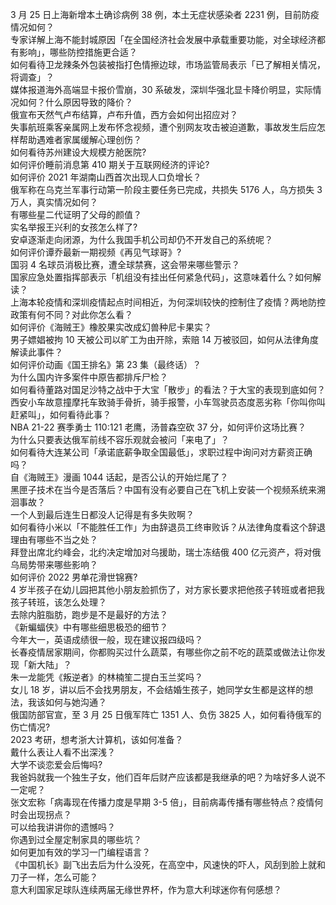 3 月 25 日上海新增本土确诊病例 38 例，本土无症状感染者 2231 例，目前防疫情况如何？  
专家详解上海不能封城原因「在全国经济社会发展中承载重要功能，对全球经济都有影响」，哪些防控措施更合适？  
如何看待卫龙辣条外包装被指打色情擦边球，市场监管局表示「已了解相关情况，将调查」？  
媒体报道海外高端显卡报价雪崩，30 系破发，深圳华强北显卡降价明显，实际情况如何？什么原因导致的降价？  
俄宣布天然气卢布结算，卢布升值，西方会如何出招应对？  
失事航班乘客亲属网上发布怀念视频，遭个别网友攻击被迫道歉，事故发生后应怎样帮助遇难者家属缓解心理创伤？  
如何看待苏州建设大规模方舱医院?  
如何评价睡前消息第 410 期关于互联网经济的评论?  
如何评价 2021 年湖南山西首次出现人口负增长？  
俄军称在乌克兰军事行动第一阶段主要任务已完成，共损失 5176 人，乌方损失 3 万人，真实情况如何？  
有哪些星二代证明了父母的颜值？  
实名举报王兴利的女孩怎么样了?  
安卓逐渐走向闭源，为什么我国手机公司却仍不开发自己的系统呢？  
如何评价谭乔最新一期视频《再见气球哥》?  
国羽 4 名球员消极比赛，遭全球禁赛，这会带来哪些警示？  
国家应急处置指挥部表示「机组没有挂出任何紧急代码」，这意味着什么？如何解读？  
上海本轮疫情和深圳疫情起点时间相近，为何深圳较快的控制住了疫情？两地防控政策有何不同？对此你怎么看？  
如何评价《海贼王》橡胶果实改成幻兽种尼卡果实？  
男子嫖娼被拘 10 天被公司以旷工为由开除，索赔 14 万被驳回，如何从法律角度解读此事件？  
如何评价动画《国王排名》第 23 集（最终话）？  
为什么国内许多案件中原告都排斥尸检？  
如何看待董路对国足沙特之战中于大宝「散步」的看法？于大宝的表现到底如何？  
西安小车故意撞摩托车致骑手骨折，骑手报警，小车驾驶员态度恶劣称「你叫你叫赶紧叫」，如何看待此事？  
NBA 21-22 赛季勇士 110:121 老鹰，汤普森空砍 37 分，如何评价这场比赛？  
为什么只要表达俄军前线不容乐观就会被问「来电了」？  
如何看待大连某公司「承诺底薪争取全国最低」，求职过程中询问对方薪资正确吗？  
自《海贼王》漫画 1044 话起，是否公认的开始烂尾了？  
黑匣子技术在当今是否落后？中国有没有必要自己在飞机上安装一个视频系统来溯洄事故？  
一个人到最后连生日都没人记得是有多失败啊？  
如何看待小米以「不能胜任工作」为由辞退员工终审败诉？从法律角度看这个辞退理由有哪些不当之处？  
拜登出席北约峰会，北约决定增加对乌援助，瑞士冻结俄 400 亿元资产，将对俄乌局势带来哪些影响？  
如何评价 2022 男单花滑世锦赛?  
4 岁半孩子在幼儿园把其他小朋友脸抓伤了，对方家长要求把他孩子转班或者把我孩子转班，该怎么处理？  
去除内脏脂肪，跑步是不是最好的方法？  
《新蝙蝠侠》中有哪些细思极恐的细节？  
今年大一，英语成绩很一般，现在建议报四级吗？  
长春疫情居家期间，你都购买过什么蔬菜，有哪些你之前不吃的蔬菜或做法让你发现「新大陆」？  
朱一龙能凭《叛逆者》的林楠笙二提白玉兰奖吗？  
女儿 18 岁，讲以后不会找男朋友，不会结婚生孩子，她同学女生都是这样的想法，我该如何与她沟通？  
俄国防部官宣，至 3 月 25 日俄军阵亡 1351 人、负伤 3825 人，如何看待俄军的伤亡情况?  
2023 考研，想考浙大计算机，该如何准备？  
戴什么表让人看不出深浅？  
大学不谈恋爱会后悔吗?  
我爸妈就我一个独生子女，他们百年后财产应该都是我继承的吧？为啥好多人说不一定呢？  
张文宏称「病毒现在传播力度是早期 3-5 倍」，目前病毒传播有哪些特点？疫情何时会出现拐点？  
可以给我讲讲你的遗憾吗？  
你遇到过全屋定制家具的哪些坑？  
如何更加有效的学习一门编程语言？  
《中国机长》副飞出去后为什么没死，在高空中，风速快的吓人，风刮到脸上就和刀子一样，怎么可能？  
意大利国家足球队连续两届无缘世界杯，作为意大利球迷你有何感想？  
